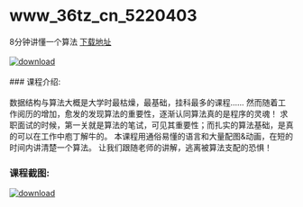 # www_36tz_cn_5220403
8分钟讲懂一个算法
[下载地址](http://www.36tz.cn/article/5220403 "下载地址")
<br/></br>[![download](http://36tz.cn/muke_img/2021_07_1-26-300x169.png "下载地址")](http://www.36tz.cn/article/5220403 "下载地址")
<br/></br>### 课程介绍:<br/></br>数据结构与算法大概是大学时最枯燥，最基础，挂科最多的课程……
然而随着工作阅历的增加，愈发的发现算法的重要性，逐渐认同算法真的是程序的灵魂！
求职面试的时候，第一关就是算法的笔试，可见其重要性；而扎实的算法基础，是真的可以在工作中庖丁解牛的。
本课程用通俗易懂的语言和大量配图&动画，在短的时间内讲清楚一个算法。
让我们跟随老师的讲解，逃离被算法支配的恐惧！

### 课程截图:
[![download](http://36tz.cn/muke_img/2021_07_2-26.png "下载地址")](http://www.36tz.cn/article/5220403 "下载地址")

